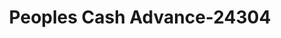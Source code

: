 ---
f_zip-code: 42141
f_state-code: KY
title: Peoples Cash Advance-24304
f_phone: 270-659-0621
f_city-only: Glasgow
f_address: 106 Shane Dr Glasgow
f_location-unique-id: '24304'
slug: peoples-cash-advance-24304
updated-on: '2024-05-30T13:46:58.046Z'
created-on: '2024-05-30T13:36:59.803Z'
published-on: '2024-05-30T13:54:32.469Z'
f_city-state: cms/city/glasgow-ky.md
f_company: cms/company/peoples-cash-advance.md
f_state: cms/state/kentucky.md
layout: '[payday-loan].html'
tags: payday-loan
---